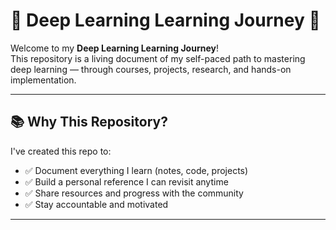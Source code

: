 # 🧠 Deep Learning Learning Journey 🚀

Welcome to my **Deep Learning Learning Journey**!  
This repository is a living document of my self-paced path to mastering deep learning — through courses, projects, research, and hands-on implementation.

---

## 📚 Why This Repository?

I've created this repo to:
- ✅ Document everything I learn (notes, code, projects)
- ✅ Build a personal reference I can revisit anytime
- ✅ Share resources and progress with the community
- ✅ Stay accountable and motivated

---
